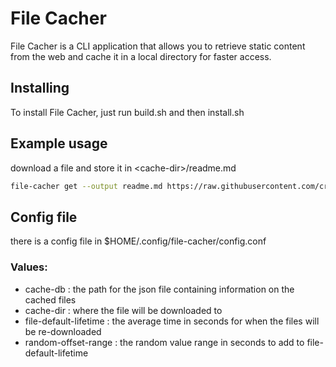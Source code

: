 # File Cacher

File Cacher is a CLI application that allows you to retrieve static content from the web and cache it in a local directory for faster access.

## Installing

To install File Cacher, just run build.sh and then install.sh

## Example usage

download a file and store it in \<cache-dir\>/readme.md
```sh
file-cacher get --output readme.md https://raw.githubusercontent.com/cr3eperall04/file-cacher/master/README.md
```

## Config file

there is a config file in $HOME/.config/file-cacher/config.conf

### Values:
- cache-db : the path for the json file containing information on the cached files
- cache-dir : where the file will be downloaded to
- file-default-lifetime : the average time in seconds for when the files will be re-downloaded
- random-offset-range : the random value range in seconds to add to file-default-lifetime



